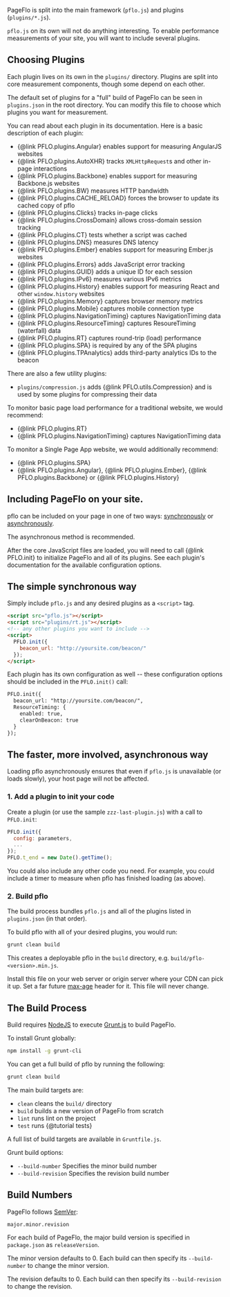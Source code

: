 PageFlo is split into the main framework (`pflo.js`) and plugins (`plugins/*.js`).

`pflo.js` on its own will not do anything interesting.  To enable performance
measurements of your site, you will want to include several plugins.

## Choosing Plugins

Each plugin lives on its own in the `plugins/` directory.  Plugins are split into
core measurement components, though some depend on each other.

The default set of plugins for a "full" build of PageFlo can be seen in `plugins.json`
in the root directory.  You can modify this file to choose which plugins you want for
measurement.

You can read about each plugin in its documentation.  Here is a basic description
of each plugin:

* {@link PFLO.plugins.Angular} enables support for measuring AngularJS websites
* {@link PFLO.plugins.AutoXHR} tracks `XMLHttpRequest`s and other in-page interactions
* {@link PFLO.plugins.Backbone} enables support for measuring Backbone.js websites
* {@link PFLO.plugins.BW} measures HTTP bandwidth
* {@link PFLO.plugins.CACHE_RELOAD} forces the browser to update its cached copy of pflo
* {@link PFLO.plugins.Clicks} tracks in-page clicks
* {@link PFLO.plugins.CrossDomain} allows cross-domain session tracking
* {@link PFLO.plugins.CT} tests whether a script was cached
* {@link PFLO.plugins.DNS} measures DNS latency
* {@link PFLO.plugins.Ember} enables support for measuring Ember.js websites
* {@link PFLO.plugins.Errors} adds JavaScript error tracking
* {@link PFLO.plugins.GUID} adds a unique ID for each session
* {@link PFLO.plugins.IPv6} measures various IPv6 metrics
* {@link PFLO.plugins.History} enables support for measuring React and other `window.history` websites
* {@link PFLO.plugins.Memory} captures browser memory metrics
* {@link PFLO.plugins.Mobile} captures mobile connection type
* {@link PFLO.plugins.NavigationTiming} captures NavigationTiming data
* {@link PFLO.plugins.ResourceTiming} captures ResoureTiming (waterfall) data
* {@link PFLO.plugins.RT} captures round-trip (load) performance
* {@link PFLO.plugins.SPA} is required by any of the SPA plugins
* {@link PFLO.plugins.TPAnalytics} adds third-party analytics IDs to the beacon

There are also a few utility plugins:

* `plugins/compression.js` adds {@link PFLO.utils.Compression} and is used by some plugins for compressing their data

To monitor basic page load performance for a traditional website, we would recommend:
* {@link PFLO.plugins.RT}
* {@link PFLO.plugins.NavigationTiming} captures NavigationTiming data

To monitor a Single Page App website, we would additionally recommend:
* {@link PFLO.plugins.SPA}
* {@link PFLO.plugins.Angular}, {@link PFLO.plugins.Ember}, {@link PFLO.plugins.Backbone} or
  {@link PFLO.plugins.History}

## Including PageFlo on your site.

pflo can be included on your page in one of two ways: [synchronously](#synchronously) or [asynchronously](#asynchronously).

The asynchronous method is recommended.

After the core JavaScript files are loaded, you will need to call {@link PFLO.init}
to initialize PageFlo and all of its plugins.  See each plugin's documentation
for the available configuration options.

<a name="synchronously"></a>
## The simple synchronous way

Simply include `pflo.js` and any desired plugins as a `<script>` tag.

```html
<script src="pflo.js"></script>
<script src="plugins/rt.js"></script>
<!-- any other plugins you want to include -->
<script>
  PFLO.init({
    beacon_url: "http://yoursite.com/beacon/"
  });
</script>
```

Each plugin has its own configuration as well -- these configuration options
should be included in the `PFLO.init()` call:

```html
PFLO.init({
  beacon_url: "http://yoursite.com/beacon/",
  ResourceTiming: {
    enabled: true,
    clearOnBeacon: true
  }
});
```

<a name="asynchronously"></a>
## The faster, more involved, asynchronous way

Loading pflo asynchronously ensures that even if `pflo.js` is
unavailable (or loads slowly), your host page will not be affected.

### 1. Add a plugin to init your code

Create a plugin (or use the sample `zzz-last-plugin.js`) with a call to `PFLO.init`:

```javascript
PFLO.init({
  config: parameters,
  ...
});
PFLO.t_end = new Date().getTime();
```

You could also include any other code you need.  For example, you could include
a timer to measure when pflo has finished loading (as above).

### 2. Build pflo

The build process bundles `pflo.js` and all of the plugins listed in
`plugins.json` (in that order).

To build pflo with all of your desired plugins, you would run:

```bash
grunt clean build
```

This creates a deployable pflo in the `build` directory, e.g.
`build/pflo-<version>.min.js`.

Install this file on your web server or origin server where your CDN can pick it
up.  Set a far future [max-age](https://developer.mozilla.org/en-US/docs/Web/HTTP/Headers/Cache-Control)
header for it.  This file will never change.

## The Build Process

Build requires [NodeJS](https://nodejs.org/) to execute [Grunt.js](https://gruntjs.com/)
to build PageFlo.

To install Grunt globally:

```bash
npm install -g grunt-cli
```

You can get a full build of pflo by running the following:

```bash
grunt clean build
```

The main build targets are:

* `clean` cleans the `build/` directory
* `build` builds a new version of PageFlo from scratch
* `lint` runs lint on the project
* `test` runs {@tutorial tests}

A full list of build targets are available in `Gruntfile.js`.

Grunt build options:

* `--build-number` Specifies the minor build number
* `--build-revision` Specifies the revision build number

## Build Numbers

PageFlo follows [SemVer](http://semver.org/):

    major.minor.revision

For each build of PageFlo, the major build version is specified in `package.json` as
`releaseVersion`.

The minor version defaults to 0.  Each build can then specify its `--build-number` to
change the minor version.

The revision defaults to 0.  Each build can then specify its `--build-revision`
to change the revision.
